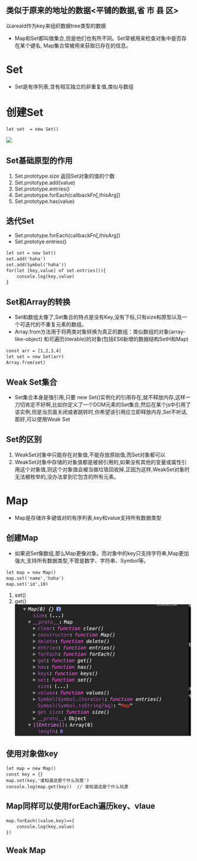 ## 类似于原来的地址的数据<平铺的数据,省  市  县  区>
以areaId作为key来组织数据tree类型的数据
* Map和Set都叫做集合,但是他们也有所不同。Set常被用来检查对象中是否存在某个键名,
Map集合常被用来获取已存在的信息。
# Set 
* Set是有序列表,含有相互独立的非重复值,类似与数组
# 创建Set
```
let set  = new Set()

```
![](https://raw.githubusercontent.com/1391020381/Web-Foundation/master/articles/JavaScript%E7%9B%B8%E5%85%B3/img/Set.png)
## Set基础原型的作用
1. Set.prototype.size 返回Set对象的值的个数
2. Set.prototype.add(value)
3. Set.prototype.entries()
4. Set.prototype.forEach(callbackFn[,thisArg]) 
5. Set.prototype.has(value)
## 迭代Set
* Set.prototype.forEach(callbackFn[,thisArg])
* Set.prototye.entries()
```
let set = new Set()
set.add('haha')
set.add(Symbol('haha'))
for(let [key,value] of set.entries()){
    console.log(key,value)
}

```
## Set和Array的转换
* Set和数组太像了,Set集合的特点是没有Key,没有下标,只有size和原型以及一个可迭代的不重复元素的数组。
* Array.from方法用于将两类对象转换为真正的数组：类似数组的对象(array-like-object)
和可遍历(iterable)的对象(包括ES6新增的数据结构SetH和Map)
```
const arr = [1,2,3,4]
let set = new Set(arr)
Array.from(set)
```
## Weak Set集合
* Set集合本身是强引用,只要 new Set()实例化的引用存在,就不释放内存,这样一刀切肯定不好啊,比如你定义了一个DOM元素的Set集合,然后在某个js中引用了该实例,但是当页面关闭或者跳转时,你希望该引用应立即释放内存,Set不听话,那好,可以使用Weak Set
## Set的区别
1. WeakSet对象中只能存在对象值,不能存放原始值,而Set对象都可以
2. WeakSet对象中存储的对象值都是被弱引用的,如果没有其他的变量或属性引用这个对象值,则这个对象值会被当做垃圾回收掉,正因为这样,WeakSet对象时无法被枚举的,没办法拿到它包含的所有元素。

# Map
* Map是存储许多键值对的有序列表,key和value支持所有数据类型
## 创建Map
* 如果说Set像数组,那么Map更像对象。而对象中的key只支持字符串,Map更加强大,支持所有数据类型,不管是数字、字符串、Symbol等。
```
let map = new Map()
map.set('name','haha')
map.set('id',10)
```
1. set()
2. get()
![](https://raw.githubusercontent.com/1391020381/Web-Foundation/master/articles/JavaScript%E7%9B%B8%E5%85%B3/img/map.png)
## 使用对象做key
```
let map = new Map()
const key = {}
map.set(key,'谁知道这是个什么玩意')
console.log(map.get(key))  // 谁知道这是个什么玩意
```
## Map同样可以使用forEach遍历key、vlaue
```
map.forEach((value,key)=>{
    console.log(key,value)
})
```
## Weak Map
